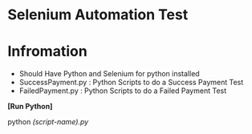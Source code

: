 # Selenium Automation Test

# Infromation
- Should Have Python and Selenium for python installed
- SuccessPayment.py : Python Scripts to do a Success Payment Test
- FailedPayment.py : Python Scripts to do a Failed Payment Test



**[Run Python]**

python _(script-name).py_
